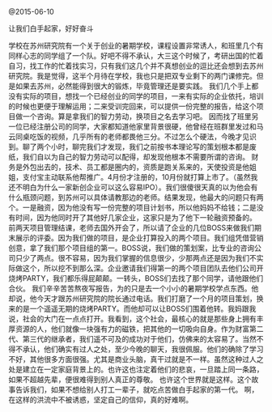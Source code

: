 
@2015-06-10

让我们白手起家，好好奋斗

学校在苏州研究院有一个关于创业的暑期学校，课程设置非常诱人，和班里几个有同样心志的同学组了一个队。好吧不得不承认，大三这个时候了，考研出国的忙着自习，找工作的忙着找实习，只有我们这几个并不真想创业的逗比还会想到去苏州研究院。我是觉得，这半个月待在学校，我也只是把双专业剩下的两门课修完。但是如果去苏州，必然能得到很大的锻炼，毕竟管理还是要实践。
       我们几个手上都没有实际的项目，想找一个已经创业的同学的项目，一来有实际的企业依托，培训的时候也更便于理解运用；二来受训完回来，可以提供一份完整的报告，给这个项目做一个咨询。算是拿我们的智力劳动，换项目之名去学习吧。
       因而找了班里另一位已经注册公司的同学，大家都知道他家里背景很硬，他曾经在班群里发过和马云同桌吃饭的视频，几乎所有的老师都畏他三分。不过怎么个硬法，今晚才见识到。聊了两个小时，聊完我们才发现，我们之前按书本理论写的策划根本都是废纸，我们自以为自己的智力劳动可以配得，却发现他根本不需要所谓的咨询。
        财务是外包出去的，技术、员工都是圈内的，资质是跑关系来的，天使投资是他姐姐，支付宝主动联系他帮推广。4月份才注册的，10月份就打算上市了。（虽然我还不明白为什么一家新创企业可以这么容易IPO）。我们很傻很天真的以为他会有什么瓶颈问题，到苏州可以具体请教那边的老师。结果发现，他最大的问题只有两个。一是融资，因为他没有写一份完整的项目计划书，所以他妈妈不给钱；二是没有时间，因为他同时开了其他好几家企业，这家只是为了他下一轮融资预备的。
        前两天项目管理结课，老师去国外开会了，所以请了企业的几位BOSS来做我们期末展示的评委。因为我们做的项目，是企业打算投入的两个项目。我们组凭借营销创意，拿了我们那个项目组的第一。BOSS说，我们做的策划案，比专业的咨询公司只少了两点。很不容易，因为我们掌握的信息很少，少那两点还是因为我们不实际做这个，所以挖不到那么深。企业邀请我们得第一的两个项目团队去他们公司开烧烤PARTY，我们都乐得屁颠颠。一转头，BOSS们去找了那个同学，请他跟他们合伙。
       我们辛辛苦苦熬夜写报告，为的只是去一个小小的暑期学校学点东西。他却说，他今天才跟苏州研究院的院长通过电话。我们打磨了一个月的项目策划，换来的是一个遥遥无期的烧烤PARTY。而他却可以让BOSS们围着他转。我妈跟我说，社会的大门在一点点打开。我看到，这个社会，最核心的就是那些身上拥有丰厚资源的人，他们就像一块强有力的磁铁，把其他的一切吸向自身。作为财富第二代、第三代的继承者，我们遥不可及的成功对于他们，仿佛来的太容易了。当然不得不承认，他们确实有过人之处，至少今晚的聊天，我很佩服。他们的确除了学习不好，其他很多方面很强。尤其是商业头脑，真干过就是不一样。虽然这种过人之处是建立在一定家庭背景上的。也许这也注定着他们的悲哀，一旦踏上同一条路，如果不超越先辈，便很难得到别人真正的尊敬。
       也许这个世界就是这样。这个故事告诉我们，如果不想给别人打工一辈子，就吃点苦做白手起家的第一代。
       啊，在这样的洪流中不被诱惑，坚定自己的信仰，真的好难啊。
